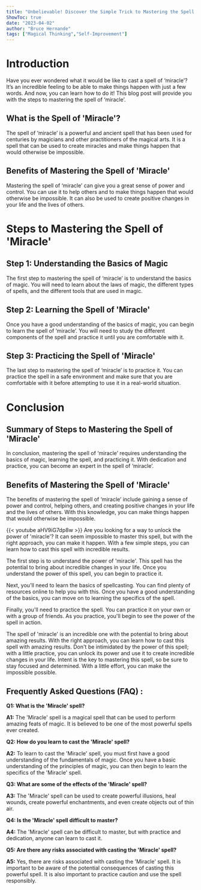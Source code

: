 ```yaml
---
title: "Unbelievable! Discover the Simple Trick to Mastering the Spell of 'Miracle'!"
ShowToc: true 
date: "2023-04-02"
author: "Bruce Hernande" 
tags: ["Magical Thinking","Self-Improvement"]
---
```

# Introduction
Have you ever wondered what it would be like to cast a spell of ‘miracle’? It’s an incredible feeling to be able to make things happen with just a few words. And now, you can learn how to do it! This blog post will provide you with the steps to mastering the spell of ‘miracle’. 

## What is the Spell of 'Miracle'?
The spell of ‘miracle’ is a powerful and ancient spell that has been used for centuries by magicians and other practitioners of the magical arts. It is a spell that can be used to create miracles and make things happen that would otherwise be impossible. 

## Benefits of Mastering the Spell of 'Miracle'
Mastering the spell of ‘miracle’ can give you a great sense of power and control. You can use it to help others and to make things happen that would otherwise be impossible. It can also be used to create positive changes in your life and the lives of others. 

# Steps to Mastering the Spell of 'Miracle'

## Step 1: Understanding the Basics of Magic
The first step to mastering the spell of ‘miracle’ is to understand the basics of magic. You will need to learn about the laws of magic, the different types of spells, and the different tools that are used in magic. 

## Step 2: Learning the Spell of 'Miracle'
Once you have a good understanding of the basics of magic, you can begin to learn the spell of ‘miracle’. You will need to study the different components of the spell and practice it until you are comfortable with it.

## Step 3: Practicing the Spell of 'Miracle'
The last step to mastering the spell of ‘miracle’ is to practice it. You can practice the spell in a safe environment and make sure that you are comfortable with it before attempting to use it in a real-world situation. 

# Conclusion

## Summary of Steps to Mastering the Spell of 'Miracle'
In conclusion, mastering the spell of ‘miracle’ requires understanding the basics of magic, learning the spell, and practicing it. With dedication and practice, you can become an expert in the spell of ‘miracle’. 

## Benefits of Mastering the Spell of 'Miracle'
The benefits of mastering the spell of ‘miracle’ include gaining a sense of power and control, helping others, and creating positive changes in your life and the lives of others. With this knowledge, you can make things happen that would otherwise be impossible.

{{< youtube aHV9iG7dp8w >}} 
Are you looking for a way to unlock the power of 'miracle'? It can seem impossible to master this spell, but with the right approach, you can make it happen. With a few simple steps, you can learn how to cast this spell with incredible results. 

The first step is to understand the power of 'miracle'. This spell has the potential to bring about incredible changes in your life. Once you understand the power of this spell, you can begin to practice it. 

Next, you'll need to learn the basics of spellcasting. You can find plenty of resources online to help you with this. Once you have a good understanding of the basics, you can move on to learning the specifics of the spell. 

Finally, you'll need to practice the spell. You can practice it on your own or with a group of friends. As you practice, you'll begin to see the power of the spell in action. 

The spell of 'miracle' is an incredible one with the potential to bring about amazing results. With the right approach, you can learn how to cast this spell with amazing results. Don't be intimidated by the power of this spell; with a little practice, you can unlock its power and use it to create incredible changes in your life. Intent is the key to mastering this spell, so be sure to stay focused and determined. With a little effort, you can make the impossible possible.

## Frequently Asked Questions (FAQ) :
**Q1: What is the 'Miracle' spell?**

**A1:** The 'Miracle' spell is a magical spell that can be used to perform amazing feats of magic. It is believed to be one of the most powerful spells ever created.

**Q2: How do you learn to cast the 'Miracle' spell?**

**A2:** To learn to cast the 'Miracle' spell, you must first have a good understanding of the fundamentals of magic. Once you have a basic understanding of the principles of magic, you can then begin to learn the specifics of the 'Miracle' spell.

**Q3: What are some of the effects of the 'Miracle' spell?**

**A3:** The 'Miracle' spell can be used to create powerful illusions, heal wounds, create powerful enchantments, and even create objects out of thin air.

**Q4: Is the 'Miracle' spell difficult to master?**

**A4:** The 'Miracle' spell can be difficult to master, but with practice and dedication, anyone can learn to cast it.

**Q5: Are there any risks associated with casting the 'Miracle' spell?**

**A5:** Yes, there are risks associated with casting the 'Miracle' spell. It is important to be aware of the potential consequences of casting this powerful spell. It is also important to practice caution and use the spell responsibly.






